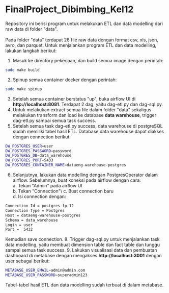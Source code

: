 # FinalProject_Dibimbing_Kel12
Repository ini berisi program untuk melakukan ETL dan data modelling dari raw data di folder "data".\
\
Pada folder "data" terdapat 26 file raw data dengan format csv, xls, json, avro, dan parquet.
Untuk menjalankan program ETL dan data modelling, lakukan langkah berikut:
1. Masuk ke directory pekerjaan, dan build semua image dengan perintah:
```sh
sudo make build
```
2. Spinup semua container docker dengan perintah:
```sh
sudo make spinup
```
3. Setelah semua container berstatus "up", buka airflow UI di **http://localhost:8081**. Terdapat 2 dag, yaitu dag-etl.py dan dag-sql.py.
4. Untuk melakukan extract semua file dalam folder "data" sekaligus melakukan transform dan load ke database **data warehouse**, trigger dag-etl.py sampai semua task success.
5. Setelah semua task dag-etl.py success, data warehouse di postgreSQL sudah memiliki tabel hasil ETL. Database data warehouse dapat diakses dengan connection berikut:
```sh
DW_POSTGRES_USER=user
DW_POSTGRES_PASSWORD=password
DW_POSTGRES_DB=data_warehouse
DW_POSTGRES_PORT=5433
DW_POSTGRES_CONTAINER_NAME=dataeng-warehouse-postgres
```
6. Selanjutnya, lakukan data modelling dengan PostgresOperator dalam airflow. Sebelumnya, buat koneksi pada airflow dengan cara:\
   a. Tekan "Admin" pada airflow UI\
   b. Tekan "Connection"\ 
   c. Buat connection baru\
   d. Isi connection dengan:
```sh
Connection Id = postgres-fp-12
Connection Type = Postgres
Host = dataeng-warehouse-postgres
Schema = data_warehouse
Login = user
Port =  5432
```
   Kemudian save connection.
8. Trigger dag-sql.py untuk menjalankan task data modelling, yaitu membuat dimension table dan fact table dan tunggu sampai semua task success.
9. Lakukan visualisasi data dan pembuatan dashboard di metabase dengan mengakses **http://localhost:3001** dengan user sebagai berikut:
```sh
METABASE_USER_EMAIL=admin@admin.com
METABASE_USER_PASSWORD=superadmin123
```
   Tabel-tabel hasil ETL dan data modelling sudah terbuat di dalam metabase.
